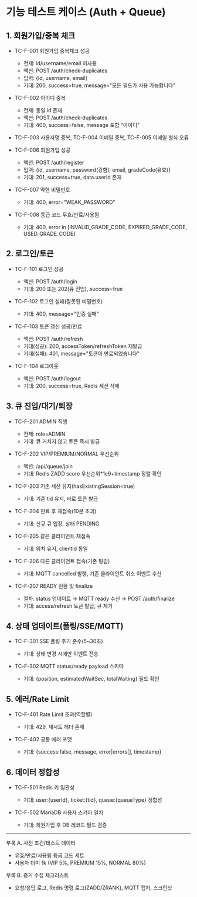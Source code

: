 # 기능 테스트 케이스 (Auth + Queue)

## 1. 회원가입/중복 체크

- TC-F-001 회원가입 중복체크 성공
  - 전제: id/username/email 미사용
  - 액션: POST /auth/check-duplicates
  - 입력: {id, username, email}
  - 기대: 200, success=true, message="모든 필드가 사용 가능합니다"

- TC-F-002 아이디 중복
  - 전제: 동일 id 존재
  - 액션: POST /auth/check-duplicates
  - 기대: 400, success=false, message 포함 "아이디"

- TC-F-003 사용자명 중복, TC-F-004 이메일 중복, TC-F-005 이메일 형식 오류

- TC-F-006 회원가입 성공
  - 액션: POST /auth/register
  - 입력: {id, username, password(강함), email, gradeCode(유효)}
  - 기대: 201, success=true, data.userId 존재

- TC-F-007 약한 비밀번호
  - 기대: 400, error="WEAK_PASSWORD"

- TC-F-008 등급 코드 무효/만료/사용됨
  - 기대: 400, error in [INVALID_GRADE_CODE, EXPIRED_GRADE_CODE, USED_GRADE_CODE]

## 2. 로그인/토큰

- TC-F-101 로그인 성공
  - 액션: POST /auth/login
  - 기대: 200 또는 202(큐 진입), success=true

- TC-F-102 로그인 실패(잘못된 비밀번호)
  - 기대: 400, message="인증 실패"

- TC-F-103 토큰 갱신 성공/만료
  - 액션: POST /auth/refresh
  - 기대(성공): 200, accessToken/refreshToken 재발급
  - 기대(실패): 401, message="토큰이 만료되었습니다"

- TC-F-104 로그아웃
  - 액션: POST /auth/logout
  - 기대: 200, success=true, Redis 세션 삭제

## 3. 큐 진입/대기/퇴장

- TC-F-201 ADMIN 직행
  - 전제: role=ADMIN
  - 기대: 큐 거치지 않고 토큰 즉시 발급

- TC-F-202 VIP/PREMIUM/NORMAL 우선순위
  - 액션: /api/queue/join
  - 기대: Redis ZADD score 우선순위*1e9+timestamp 정렬 확인

- TC-F-203 기존 세션 유지(hasExistingSession=true)
  - 기대: 기존 tid 유지, 바로 토큰 발급

- TC-F-204 만료 후 재접속(10분 초과)
  - 기대: 신규 큐 입장, 상태 PENDING

- TC-F-205 같은 클라이언트 재접속
  - 기대: 위치 유지, clientId 동일

- TC-F-206 다른 클라이언트 접속(기존 튕김)
  - 기대: MQTT cancelled 발행, 기존 클라이언트 취소 이벤트 수신

- TC-F-207 READY 전환 및 finalize
  - 절차: status 업데이트 → MQTT ready 수신 → POST /auth/finalize
  - 기대: access/refresh 토큰 발급, 큐 제거

## 4. 상태 업데이트(폴링/SSE/MQTT)

- TC-F-301 SSE 폴링 주기 준수(5~30초)
  - 기대: 상태 변경 시에만 이벤트 전송

- TC-F-302 MQTT status/ready payload 스키마
  - 기대: {position, estimatedWaitSec, totalWaiting} 필드 확인

## 5. 에러/Rate Limit

- TC-F-401 Rate Limit 초과(역할별)
  - 기대: 429, 재시도 헤더 존재

- TC-F-402 공통 에러 포맷
  - 기대: {success:false, message, error|errors[], timestamp}

## 6. 데이터 정합성

- TC-F-501 Redis 키 일관성
  - 기대: user:{userId}, ticket:{tid}, queue:{queueType} 정합성

- TC-F-502 MariaDB 사용자 스키마 일치
  - 기대: 회원가입 후 DB 레코드 필드 검증

---

부록 A. 사전 조건/테스트 데이터
- 유효/만료/사용됨 등급 코드 세트
- 사용자 더미 1k (VIP 5%, PREMIUM 15%, NORMAL 80%)

부록 B. 증거 수집 체크리스트
- 요청/응답 로그, Redis 명령 로그(ZADD/ZRANK), MQTT 캡처, 스크린샷


